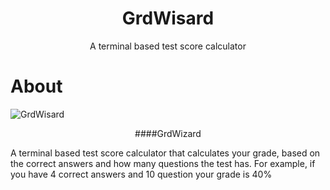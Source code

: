 <h1 align="center">GrdWisard</h1>
<p align="center">A terminal based test score calculator</p>


# About
![GrdWisard](https://user-images.githubusercontent.com/111663675/227783099-a3bc3908-7fb5-4836-90ff-bb3a49bdf689.jpg)
<p align="center">####GrdWizard</p>

A terminal based test score calculator that calculates your grade, based on the correct answers and how many questions the test has.
For example, if you have 4 correct answers and 10 question your grade is 40%

